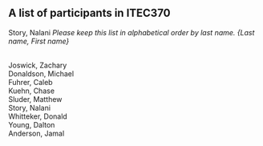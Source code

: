 A list of participants in ITEC370
---------------------------------
Story, Nalani
*Please keep this list in alphabetical order by last name.*
*{Last name, First name}*

<br/>Joswick, Zachary
<br/>Donaldson, Michael
<br/>Fuhrer, Caleb
<br/>Kuehn, Chase
<br/>Sluder, Matthew
<br/>Story, Nalani
<br/>Whitteker, Donald
<br/>Young, Dalton
<br/>Anderson, Jamal

